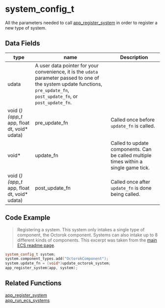 # system_config_t

All the parameters needed to call [app_register_system](https://github.com/RandyGaul/cute_framework/blob/master/doc/ecs/app_register_system.md) in order to register a new type of system.

## Data Fields

type | name | Description
--- | --- | ---
udata | A user data pointer for your convenience, it is the `udata` parameter passed to one of the system update functions, `pre_update_fn`, `post_update_fn`, or `post_update_fn`.
void (*)(app_t* app, float dt, void* udata) | pre_update_fn | Called once before `update_fn` is called.
void* | update_fn | Called to update components. Can be called multiple times within a single game tick.
void (*)(app_t* app, float dt, void* udata) | post_update_fn | Called once after `update_fn` is done being called.

## Code Example

> Registering a system. This system only intakes a single type of component, the Octorok component. Systems can also intake up to 8 different kinds of components. This excerpt was taken from the [main ECS readme page](https://github.com/RandyGaul/cute_framework/tree/master/doc/ecs).

```cpp
system_config_t system;
system.component_types.add("OctorokComponent");
system.update_fn = (void*)update_octorok_system;
app_register_system(app, system);
```

## Related Functions

[app_register_system](https://github.com/RandyGaul/cute_framework/tree/master/doc/ecs/app_register_system.md)  
[app_run_ecs_systems](https://github.com/RandyGaul/cute_framework/tree/master/doc/ecs/app_run_ecs_systems.md)  
